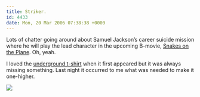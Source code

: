 ```yaml
---
title: Striker.
id: 4433
date: Mon, 20 Mar 2006 07:38:38 +0000
---
```


Lots of chatter going around about Samuel Jackson’s career suicide mission where he will play the lead character in the upcoming B-movie, [Snakes on the Plane](http://www.tagworld.com/snakesonaplane). Oh, yeah.  

I loved the [underground t-shirt](http://topatoco.com/snakes.htm) when it first appeared but it was always missing something. Last night it occurred to me what was needed to make it one-higher.  

[![](http://www.airbagindustries.com/bucket/s_sotp.gif)](http://www.airbagindustries.com/bucket/sotp.gif)





